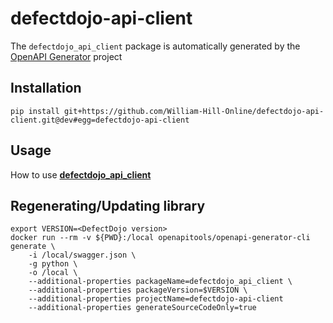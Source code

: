 # defectdojo-api-client
The `defectdojo_api_client` package is automatically generated by the [OpenAPI Generator](https://openapi-generator.tech) project


## Installation
```
pip install git+https://github.com/William-Hill-Online/defectdojo-api-client.git@dev#egg=defectdojo-api-client
```

## Usage
How to use [**defectdojo_api_client**](defectdojo_api_client_README.md)

## Regenerating/Updating library

```
export VERSION=<DefectDojo version>
docker run --rm -v ${PWD}:/local openapitools/openapi-generator-cli generate \
    -i /local/swagger.json \
    -g python \
    -o /local \
    --additional-properties packageName=defectdojo_api_client \
    --additional-properties packageVersion=$VERSION \
    --additional-properties projectName=defectdojo-api-client
    --additional-properties generateSourceCodeOnly=true
```